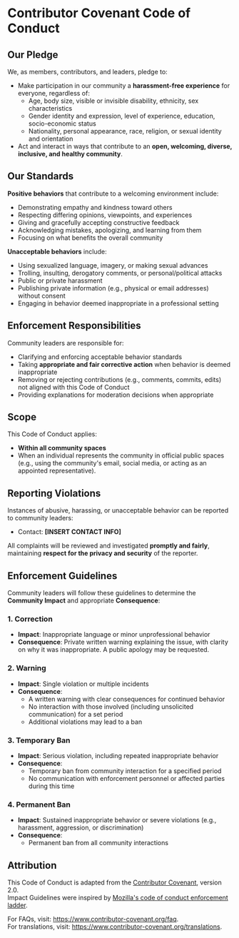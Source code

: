 # Contributor Covenant Code of Conduct

## Our Pledge

We, as members, contributors, and leaders, pledge to:

- Make participation in our community a **harassment-free experience** for everyone, regardless of:
    - Age, body size, visible or invisible disability, ethnicity, sex characteristics
    - Gender identity and expression, level of experience, education, socio-economic status
    - Nationality, personal appearance, race, religion, or sexual identity and orientation
- Act and interact in ways that contribute to an **open, welcoming, diverse, inclusive, and healthy community**.

## Our Standards

**Positive behaviors** that contribute to a welcoming environment include:

- Demonstrating empathy and kindness toward others
- Respecting differing opinions, viewpoints, and experiences
- Giving and gracefully accepting constructive feedback
- Acknowledging mistakes, apologizing, and learning from them
- Focusing on what benefits the overall community

**Unacceptable behaviors** include:

- Using sexualized language, imagery, or making sexual advances
- Trolling, insulting, derogatory comments, or personal/political attacks
- Public or private harassment
- Publishing private information (e.g., physical or email addresses) without consent
- Engaging in behavior deemed inappropriate in a professional setting

## Enforcement Responsibilities

Community leaders are responsible for:

- Clarifying and enforcing acceptable behavior standards
- Taking **appropriate and fair corrective action** when behavior is deemed inappropriate
- Removing or rejecting contributions (e.g., comments, commits, edits) not aligned with this Code of Conduct
- Providing explanations for moderation decisions when appropriate

## Scope

This Code of Conduct applies:

- **Within all community spaces**
- When an individual represents the community in official public spaces (e.g., using the community's email, social
  media, or acting as an appointed representative).

## Reporting Violations

Instances of abusive, harassing, or unacceptable behavior can be reported to community leaders:

- Contact: **[INSERT CONTACT INFO]**

All complaints will be reviewed and investigated **promptly and fairly**, maintaining **respect for the privacy and
security** of the reporter.

## Enforcement Guidelines

Community leaders will follow these guidelines to determine the **Community Impact** and appropriate **Consequence**:

### 1. Correction

- **Impact**: Inappropriate language or minor unprofessional behavior
- **Consequence**: Private written warning explaining the issue, with clarity on why it was inappropriate. A public
  apology may be requested.

### 2. Warning

- **Impact**: Single violation or multiple incidents
- **Consequence**:
    - A written warning with clear consequences for continued behavior
    - No interaction with those involved (including unsolicited communication) for a set period
    - Additional violations may lead to a ban

### 3. Temporary Ban

- **Impact**: Serious violation, including repeated inappropriate behavior
- **Consequence**:
    - Temporary ban from community interaction for a specified period
    - No communication with enforcement personnel or affected parties during this time

### 4. Permanent Ban

- **Impact**: Sustained inappropriate behavior or severe violations (e.g., harassment, aggression, or discrimination)
- **Consequence**:
    - Permanent ban from all community interactions

## Attribution

This Code of Conduct is adapted from the [Contributor Covenant](https://www.contributor-covenant.org), version 2.0.  
Impact Guidelines were inspired by [Mozilla's code of conduct enforcement ladder](https://github.com/mozilla/diversity).

For FAQs, visit: https://www.contributor-covenant.org/faq.  
For translations, visit: https://www.contributor-covenant.org/translations.
